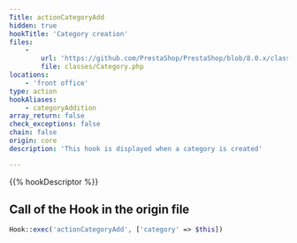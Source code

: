 ```yaml
---
Title: actionCategoryAdd
hidden: true
hookTitle: 'Category creation'
files:
    -
        url: 'https://github.com/PrestaShop/PrestaShop/blob/8.0.x/classes/Category.php'
        file: classes/Category.php
locations:
    - 'front office'
type: action
hookAliases:
    - categoryAddition
array_return: false
check_exceptions: false
chain: false
origin: core
description: 'This hook is displayed when a category is created'

---
```


{{% hookDescriptor %}}

## Call of the Hook in the origin file

```php
Hook::exec('actionCategoryAdd', ['category' => $this])
```

